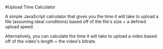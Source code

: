 #Upload Time Calculator

A simple JavaScript calculator that gives you the time it will take to upload a file (assuming ideal conditions) based off of the file's size + a defined upload speed. 

Alternatively, you can calculate the time it will take to upload a video based off of the video's length + the video's bitrate.